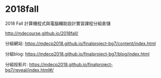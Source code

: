 # 2018fall
2018 Fall 計算機程式與電腦輔助設計實習課程分組倉儲

http://mdecourse.github.io/2018fall/

分組網站: https://mdecp2018.github.io/finalproject-bg7/content/index.html

分組blog: https://mdecp2018.github.io/finalproject-bg7/blog/index.html

分組投影片: https://mdecp2018.github.io/finalproject-bg7/reveal/index.html#/
